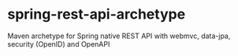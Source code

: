 # spring-rest-api-archetype
Maven archetype for Spring native REST API with webmvc, data-jpa, security (OpenID) and OpenAPI
